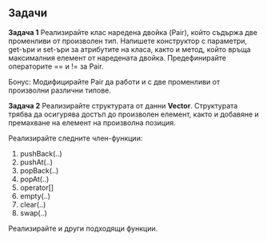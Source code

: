 ## Задачи

**Задача 1**
Реализирайте клас наредена двойка (Pair), който съдържа две променливи от произволен тип. Напишете конструктор с параметри, get-ъри и set-ъри за атрибутите на класа, както и метод, който връща максималния елемент от наредената двойка. Предефинирайте операторите == и != за Pair.

Бонус: Модифицирайте Pair да работи и с две променливи от произволни различни типове.

**Задача 2**
Реализирайте структурата от данни **Vector**. 
Структурата трябва да осигурява достъп до произволен елемент, както и добавяне и премахване на елемент на произволна позиция.

Реализирайте следните член-функции:
  1. pushBack(..)
  2. pushAt(..)
  3. popBack(..)
  4. popAt(..)
  5. operator[]
  6. empty(..)
  7. clear(..)
  8. swap(..)

Реализирайте и други подходящи функции.

